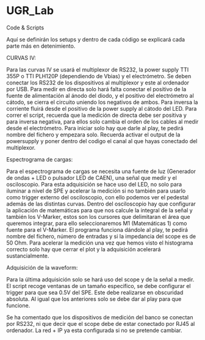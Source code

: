 # UGR_Lab
Code &amp; Scripts

Aquí se definirán los setups y dentro de cada código se explicará cada parte más en detenimiento.

CURVAS IV: 

Para las curvas IV se usará el multiplexor de RS232, la power supply TTI 355P o TTI PLH120P (dependiendo de Vbias) y el electrómetro.
Se deben conectar los RS232 de los dispositivos al multiplexor y este al ordenador por USB.
Para medir en directa solo hará falta conectar el positivo de la fuente de alimentación al ánodo del diodo, y el positivo del electrómetro al cátodo,
se cierra el circuito uniendo los negativos de ambos. Para inversa la corriente fluirá desde el positivo de la power supply al cátodo del LED. Para correr el script, recuerda que la medición de directa debe ser positiva y para inversa negativa, para ellos solo cambia el orden de los cables al medir desde el electrómetro. Para iniciar solo hay que darle al play, te pedirá nombre del fichero y empezara solo.
Recuerda activar el output de la powersupply y poner dentro del codigo el canal al que hayas conectado del multiplexor.

Espectrograma de cargas: 

Para el espectrograma de cargas se necesita una fuente de luz (Generador de ondas + LED o pulsador LED de CAEN), una señal que medir y el osciloscopio.
Para esta adquisición se hace uso del LED, no solo para iluminar a nivel de SPE y acelerar la medición si no también para usarlo como trigger externo del osciloscopio, con ello podemos ver el pedestal además de las distintas curvas.
Dentro del osciloscopio hay que configurar la aplicación de matemáticas para que nos calcule la integral de la señal y también los V-Marker, estos son los cursores que delimitaran el área que queremos integrar, para ello seleccionaremos M1 (Matemáticas 1) como fuente para el V-Marker.
El programa funciona dándole al play, te pedirá nombre del fichero, número de entradas y si la impedancia del scope es de 50 Ohm. Para acelerar la medición una vez que hemos visto el histograma correcto solo hay que cerrar el plot y la adquisición acelerará sustancialmente.

Adquisición de la waveform:

Para la última adquisición solo se hará uso del scope y de la señal a medir. El script recoge ventanas de un tamaño especifico, se debe configurar el trigger para que sea 0.5V del SPE. Este debe realizarse en obscuridad absoluta. Al igual que los anteriores solo se debe dar al play para que funcione.

Se ha comentado que los dispositivos de medición del banco se conectan por RS232, ni que decir que el scope debe de estar conectado por RJ45 al ordenador. La red + IP ya esta configurada si no se pretende cambiar.




